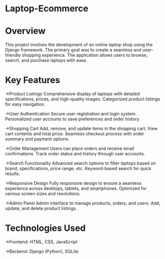 # Laptop-Ecommerce

# Overview
This project involves the development of an online laptop shop using the Django framework. The primary goal was to create a seamless and user-friendly shopping experience. The application allows users to browse, search, and purchase laptops with ease.

# Key Features

->Product Listings
Comprehensive display of laptops with detailed specifications, prices, and high-quality images.
Categorized product listings for easy navigation.

->User Authentication
Secure user registration and login system.
Personalized user accounts to save preferences and order history.

->Shopping Cart
Add, remove, and update items in the shopping cart.
View cart contents and total price.
Seamless checkout process with order summary and payment options.

->Order Management
Users can place orders and receive email confirmations.
Track order status and history through user accounts.

->Search Functionality
Advanced search options to filter laptops based on brand, specifications, price range, etc.
Keyword-based search for quick results.

->Responsive Design
Fully responsive design to ensure a seamless experience across desktops, tablets, and smartphones.
Optimized for various screen sizes and resolutions.

->Admin Panel
Admin interface to manage products, orders, and users.
Add, update, and delete product listings.

# Technologies Used

->Frontend: HTML, CSS, JavaScript

->Backend: Django (Python), SQLite
